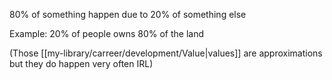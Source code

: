 80% of something happen due to 20% of something else

Example: 20% of people owns 80% of the land

(Those [[my-library/carreer/development/Value|values]] are approximations but they do happen very often IRL)